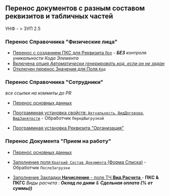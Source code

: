 

## Перенос документов с разным составом реквизитов и табличных частей 

УНФ - > 3УП 2.5 

### Перенос Справочника "Физические лица"

- [Перенос с созданием ПКС для Реквизита  `Пол`](https://github.com/alex-dev-2020/ConvSB1.6toHRM2.5/commit/d1fa462fb965e831560643c50429c44e8303bd1c) - ***БЕЗ*** *контроля уникальности Кода Элемента*
- [Включена опция *Автоматически генерировать код, если он не задан*](https://github.com/alex-dev-2020/ConvSB1.6toHRM2.5/commit/ecbffb0f179d2ace20e96f5b308f64a9e0c10b52#diff-35fc13a27fda76ff80c6edd898bf98a0dc765efa8ec67b8ca9eac7e11e57d217) 
- [Отключен перенос Значения для Поля `Код`](https://github.com/alex-dev-2020/ConvSB1.6toHRM2.5/commit/4df0fe97a31fc14fd6693e6b368627d88138f3ac#diff-35fc13a27fda76ff80c6edd898bf98a0dc765efa8ec67b8ca9eac7e11e57d217)

### Перенос Справочника "Сотрудники"
 *все ссылки на коммиты  до PR* 

- [Перенос основных данных ](https://github.com/alex-dev-2020/ConvSB1.6toHRM2.5/commit/202b821f4a3577fdf55ee236883e852cb350ad18#diff-35fc13a27fda76ff80c6edd898bf98a0dc765efa8ec67b8ca9eac7e11e57d217)

- [Программная установка  свойств:  `Актуальность`, `ВидДоговора`, `ВидЗанятости`](https://github.com/alex-dev-2020/ConvSB1.6toHRM2.5/commit/715be295ea5f3007a9ce3cbade5b9f31c4dac6d7#diff-35fc13a27fda76ff80c6edd898bf98a0dc765efa8ec67b8ca9eac7e11e57d217) -  Обработчик `ПередВыгрузкой`

- [Программная установка Реквизита "Организация"](https://github.com/alex-dev-2020/ConvSB1.6toHRM2.5/commit/44eb18aa65771ae3276ae117cd9d0469032b25ee)



### Перенос Документа "Прием на работу"

- [Перенос основных данных ](https://github.com/alex-dev-2020/ConvSB1.6toHRM2.5/commit/588d8b294c0f5a893d9eedba45b9815c29c93469#diff-35fc13a27fda76ff80c6edd898bf98a0dc765efa8ec67b8ca9eac7e11e57d217)

- [Заполнение поля `Краткий Состав Документа` (Форма Списка)](https://github.com/alex-dev-2020/ConvSB1.6toHRM2.5/commit/22dd2b3c4bd5c7ae0a618e561714b37db270222d#diff-35fc13a27fda76ff80c6edd898bf98a0dc765efa8ec67b8ca9eac7e11e57d217) -  Обработчик `ПослеЗагрузки`

- [Заполнение Закладки **Начисление** - поле ТЧ **Вид Расчета** ](https://github.com/alex-dev-2020/ConvSB1.6toHRM2.5/commit/cbefdb2c3b08bdc497ce9a36ad1790519d4e93f0#diff-35fc13a27fda76ff80c6edd898bf98a0dc765efa8ec67b8ca9eac7e11e57d217) -  **ПКС & ПКГС**  *Виды расчета :  **Оклад по дням** & **Сдельная оплата (% от суммы))*** 

